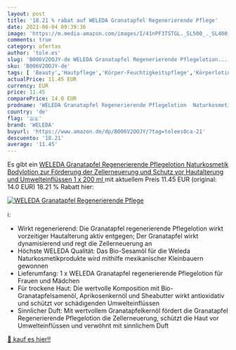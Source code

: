 ```yaml
---
layout: post
title: '18.21 % rabat auf WELEDA Granatapfel Regenerierende Pflege'
date: 2021-06-04 09:39:36
image: 'https://m.media-amazon.com/images/I/41nPF3TSTGL._SL500_._SL400_.jpg'
comments: true
category: ofertas
author: 'tole.es'
slug: 'B006V2OOJY-de WELEDA Granatapfel Regenerierende Pflegelotion...'
sku: 'B006V2OOJY-de'
tags: [ 'Beauty','Hautpflege','Körper-Feuchtigkeitspflege','Körperlotionen','Körperpflege','weleda', ]
actualPrice: 11.45 EUR
currency: EUR
price: 11.45
comparePrice: 14.0 EUR
prodname: 'WELEDA Granatapfel Regenerierende Pflegelotion  Naturkosmetik Bodylotion zur Förderung der Zellerneuerung und Schutz vor Hautalterung und Umwelteinflüssen  1 x 200 ml '
country: 'de'
flag: '🇩🇪'
brand: 'WELEDA'
buyurl: 'https://www.amazon.de/dp/B006V2OOJY/?tag=tolees0ca-21'
descuento: '18.21'
average: '11.45'
---
```


Es gibt ein [WELEDA Granatapfel Regenerierende Pflegelotion  Naturkosmetik Bodylotion zur Förderung der Zellerneuerung und Schutz vor Hautalterung und Umwelteinflüssen  1 x 200 ml ](https://www.amazon.de/dp/B006V2OOJY/?tag=tolees0ca-21) mit aktuellem Preis 11.45 EUR (original: 14.0 EUR) 18.21 % Rabatt hier:

[![WELEDA Granatapfel Regenerierende Pflege](https://m.media-amazon.com/images/I/41nPF3TSTGL._SL500_._SL400_.jpg)](https://www.amazon.de/dp/B006V2OOJY/?tag=tolees0ca-21)

ℹ️:

- Wirkt regenerierend: Die Granatapfel regenerierende Pflegelotion wirkt vorzeitiger Hautalterung aktiv entgegen; Der Granatapfel wirkt dynamisierend und regt die Zellerneuerung an
- Höchste WELEDA Qualität: Das Bio-Sesamöl für die Weleda Naturkosmetikprodukte wird mithilfe mexikanischer Kleinbauern gewonnen
- Lieferumfang: 1 x WELEDA Granatapfel regenerierende Pflegelotion für Frauen und Mädchen
- Für trockene Haut: Die wertvolle Komposition mit Bio-Granatapfelsamenöl, Aprikosenkernöl und Sheabutter wirkt antioxidativ und schützt vor schädigenden Umwelteinflüssen
- Sinnlicher Duft: Mit wertvollem Granatapfelkernöl fördert die Granatapfel Regenerierende Pflegelotion die Zellerneuerung, schützt die Haut vor Umwelteinflüssen und verwöhnt mit sinnlichem Duft

[🛒 kauf es hier!!](https://www.amazon.de/dp/B006V2OOJY/?tag=tolees0ca-21)
